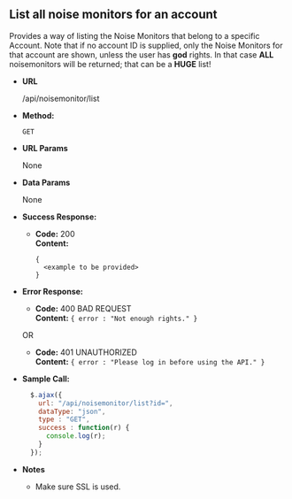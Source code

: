 **List all noise monitors for an account**
----
  Provides a way of listing the Noise Monitors that belong to a specific Account. Note that if no account ID is supplied, only the Noise Monitors for that account are shown, unless the user has **god** rights. In that case **ALL** noisemonitors will be returned; that can be a **HUGE** list!

* **URL**

  /api/noisemonitor/list

* **Method:**

  `GET`
  
* **URL Params**

  None

* **Data Params**

  None

* **Success Response:**

  * **Code:** 200 <br />
    **Content:**
    ```
    {
      <example to be provided>
    }
    ```

* **Error Response:**

  * **Code:** 400 BAD REQUEST <br />
    **Content:** `{ error : "Not enough rights." }`

  OR

  * **Code:** 401 UNAUTHORIZED <br />
    **Content:** `{ error : "Please log in before using the API." }`
    
* **Sample Call:**

  ```javascript
    $.ajax({
      url: "/api/noisemonitor/list?id=",
      dataType: "json",
      type : "GET",
      success : function(r) {
        console.log(r);
      }
    });
  ```

* **Notes**

  * Make sure SSL is used.
